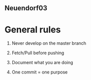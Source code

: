 ## Neuendorf03

# General rules

1. Never develop on the master branch

1. Fetch/Pull before pushing

1. Document what you are doing

1. One commit = one purpose